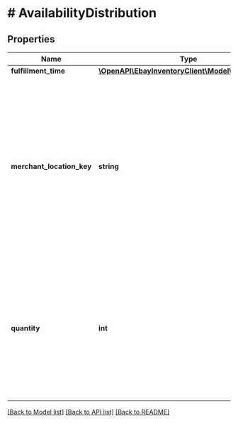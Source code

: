# # AvailabilityDistribution

## Properties

Name | Type | Description | Notes
------------ | ------------- | ------------- | -------------
**fulfillment_time** | [**\OpenAPI\EbayInventoryClient\Model\TimeDuration**](TimeDuration.md) |  | [optional]
**merchant_location_key** | **string** | The unique identifier of an inventory location where quantity is available for the inventory item. This field is conditionally required to identify the inventory location that has quantity of the inventory item. | [optional]
**quantity** | **int** | The integer value passed into this field indicates the quantity of the inventory item that is available at this inventory location. This field is conditionally required. | [optional]

[[Back to Model list]](../../README.md#models) [[Back to API list]](../../README.md#endpoints) [[Back to README]](../../README.md)
